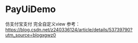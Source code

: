 # PayUiDemo
仿支付宝支付
完全自定义view
参考：https://blog.csdn.net/z240336124/article/details/53739790?utm_source=blogxgwz0
